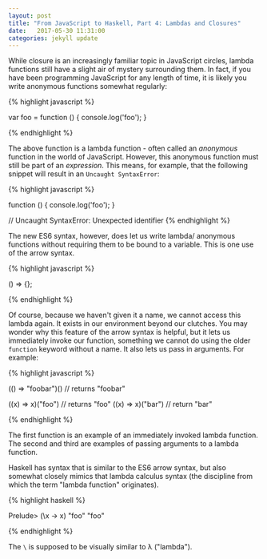 ```yaml
---
layout: post
title: "From JavaScript to Haskell, Part 4: Lambdas and Closures"
date:   2017-05-30 11:31:00
categories: jekyll update
---
```


While closure is an increasingly familiar topic in JavaScript circles, lambda functions still have a slight air of mystery surrounding them. In fact, if you have been programming JavaScript for any length of time, it is likely you write anonymous functions somewhat regularly:

{% highlight javascript %}

var foo = function () {
	console.log('foo');
}

{% endhighlight %}

The above function is a lambda function - often called an _anonymous_ function in the world of JavaScript. However, this anonymous function must still be part of an _expression_. This means, for example, that the following snippet will result in an `Uncaught SyntaxError`:

{% highlight javascript %}

function () {
	console.log('foo');
}

// Uncaught SyntaxError: Unexpected identifier
{% endhighlight %}

The new ES6 syntax, however, does let us write lambda/ anonymous functions without requiring them to be bound to a variable. This is one use of the arrow syntax.

{% highlight javascript %}

() => {};

{% endhighlight %}

Of course, because we haven't given it a name, we cannot access this lambda again. It exists in our environment beyond our clutches. You may wonder why this feature of the arrow syntax is helpful, but it lets us immediately invoke our function, something we cannot do using the older `function` keyword without a name. It also lets us pass in arguments. For example:

{% highlight javascript %}

(() => "foobar")() // returns "foobar"

((x) => x)("foo") // returns "foo"
((x) => x)("bar") // return "bar"

{% endhighlight %}

The first function is an example of an immediately invoked lambda function. The second and third are examples of passing arguments to a lambda function.

Haskell has syntax that is similar to the ES6 arrow syntax, but also somewhat closely mimics that lambda calculus syntax (the discipline from which the term "lambda function" originates).

{% highlight haskell %}

Prelude> (\x -> x) "foo"
"foo"

{% endhighlight %}

The `\` is supposed to be visually similar to λ ("lambda").


